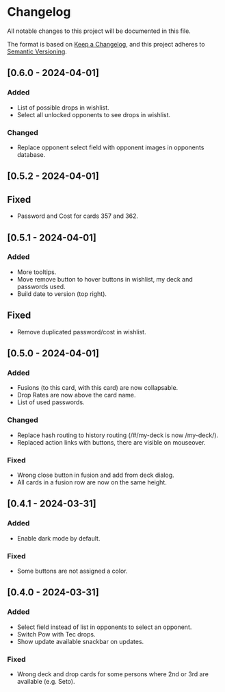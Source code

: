 # Changelog
All notable changes to this project will be documented in this file.

The format is based on [Keep a Changelog](https://keepachangelog.com/en/1.0.0/),
and this project adheres to [Semantic Versioning](https://semver.org/spec/v2.0.0.html).

## [0.6.0 - 2024-04-01]
### Added
- List of possible drops in wishlist.
- Select all unlocked opponents to see drops in wishlist.
### Changed
- Replace opponent select field with opponent images in opponents database.

## [0.5.2 - 2024-04-01]
## Fixed
- Password and Cost for cards 357 and 362.

## [0.5.1 - 2024-04-01]
### Added
- More tooltips.
- Move remove button to hover buttons in wishlist, my deck and passwords used.
- Build date to version (top right).
## Fixed
- Remove duplicated password/cost in wishlist.

## [0.5.0 - 2024-04-01]
### Added
- Fusions (to this card, with this card) are now collapsable.
- Drop Rates are now above the card name.
- List of used passwords.
### Changed
- Replace hash routing to history routing (/#/my-deck is now /my-deck/).
- Replaced action links with buttons, there are visible on mouseover.
### Fixed
- Wrong close button in fusion and add from deck dialog.
- All cards in a fusion row are now on the same height.

## [0.4.1 - 2024-03-31]
### Added
- Enable dark mode by default.
### Fixed
- Some buttons are not assigned a color.

## [0.4.0 - 2024-03-31]
### Added
- Select field instead of list in opponents to select an opponent.
- Switch Pow with Tec drops.
- Show update available snackbar on updates.
### Fixed
- Wrong deck and drop cards for some persons where 2nd or 3rd are available (e.g. Seto).